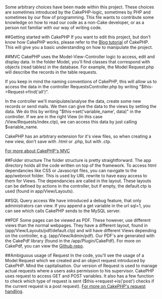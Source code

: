 Some arbitrary choices have been made within this project. These choices are sometimes introduced by the CakePHP-logic,
sometimes by PHP and sometimes by our flow of programming. This file wants to contribute some knowledge on how to read
our code as a non-Cake developer, or as a person not familiar with our way of writing code.

##Getting started with CakePHP
If you want to edit this project, but don't know how CakePHP works, please refer to the [Blog tutorial](http://book.cakephp.org/2.0/en/getting-started.html#blog-tutorial) of CakePHP. This
will give you a basic understanding on how to manipulate the project.

##MVC
CakePHP uses the Model-View-Controller logic to access, edit and display data. In the folder Model, you'll find classes
that correspond with objects (read tables) in the database. For example, the Model Request.php will describe the
records in the table requests.

If you keep in mind the naming conventions of CakePHP, this will allow us to access the data in the controller RequestsController.php
by writing "$this->Request->find('all')".

In the controller we'll manipulate/analyse the data, create some new records or send mails. We then can give the data to
the views by setting the data. We do this by writing "$this->set('variable_name', data)" in the controller. If we are in
the right View (in this case /View/Requests/index.ctp), we can access this data by just calling $variable_name.

CakePHP has an arbitrary extension for it's view files, so when creating a new view, don't save with .html or .php, but
with .ctp.

[For more about CakePHP's MVC](http://book.cakephp.org/2.0/en/cakephp-overview/understanding-model-view-controller.html)

##Folder structure
The folder structure is pretty straightforward. The app directory holds all the code written on top of the framework. To access
html dependancies like CSS or Javascript files, you can navigate to the app/webroot folder. This is used by URL rewrite to
have easy access to them for Views. The dependancies are called in the layout. These layouts can be defined by actions in
the controller, but if empty, the default.ctp is used (found in app/View/Layouts).

##SQL Query access
We have introduced a debug feature, that only administrators can view. If you append a get variable in the url sql=1, you can
see which calls CakePHP sends to the MySQL server.

##PDF
Some pages can be viewed as PDF. These however, use different views than the normal webpages. They have a different layout, found in
(app/View/Layouts/pdf/default.ctp) and will have different Views depending on the controller, e.g. (app/View/Admin/pdf). Our PDF's are
generated with the CakePdf library (found in the /app/Plugin/CakePdf). For more on CakePdf, you can view the [Github repo](https://github.com/ceeram/CakePdf).

##Ambiguous usage of Request
In the code, you'll see the usage of a Model Request which we created and an object request introduced by CakePHP. Mind the capitalisation. Our
version of Request is used to manage actual requests where a users asks permission to his supervisor. CakePHP uses request to access GET and POST
variables. It also has a few function to check which type of request is sent ($this->request->is('post') checks if the current request is a post request).
[For more on CakePHP's request handling](http://book.cakephp.org/2.0/en/controllers/request-response.html).